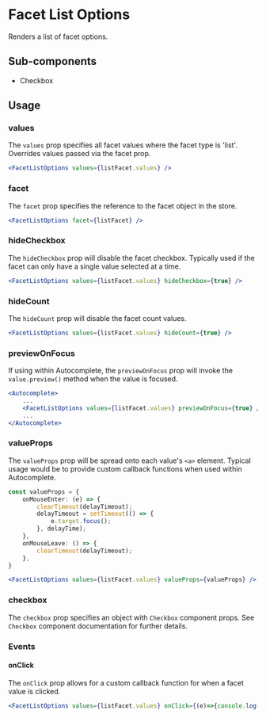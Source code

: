 # Facet List Options

Renders a list of facet options.

## Sub-components
- Checkbox

## Usage

### values
The `values` prop specifies all facet values where the facet type is 'list'. Overrides values passed via the facet prop. 

```jsx
<FacetListOptions values={listFacet.values} />
```

### facet
The `facet` prop specifies the reference to the facet object in the store.

```jsx
<FacetListOptions facet={listFacet} />
```

### hideCheckbox
The `hideCheckbox` prop will disable the facet checkbox. Typically used if the facet can only have a single value selected at a time.

```jsx
<FacetListOptions values={listFacet.values} hideCheckbox={true} />
```

### hideCount
The `hideCount` prop will disable the facet count values.

```jsx
<FacetListOptions values={listFacet.values} hideCount={true} />
```

### previewOnFocus
If using within Autocomplete, the `previewOnFocus` prop will invoke the `value.preview()` method when the value is focused. 

```jsx
<Autocomplete>
	...
	<FacetListOptions values={listFacet.values} previewOnFocus={true} />
	...
</Autocomplete>
```

### valueProps
The `valueProps` prop will be spread onto each value's `<a>` element. Typical usage would be to provide custom callback functions when used within Autocomplete.

```typescript
const valueProps = {
	onMouseEnter: (e) => {
		clearTimeout(delayTimeout);
		delayTimeout = setTimeout(() => {
			e.target.focus();
		}, delayTime);
	},
	onMouseLeave: () => {
		clearTimeout(delayTimeout);
	},
}
```

```jsx
<FacetListOptions values={listFacet.values} valueProps={valueProps} />
```

### checkbox
The `checkbox` prop specifies an object with `Checkbox` component props. See `Checkbox` component documentation for further details.


### Events

#### onClick
The `onClick` prop allows for a custom callback function for when a facet value is clicked.

```jsx
<FacetListOptions values={listFacet.values} onClick={(e)=>{console.log(e)}} />
```

